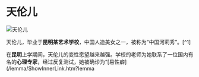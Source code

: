 # 天伦儿

![天伦儿](https://pic.baike.soso.com/ugc/baikepic2/0/20240509120606-580250130_jpeg_338_491_37018.jpg)

天伦儿，毕业于**昆明某艺术学校**，中国人造美女之一，被称为“中国河莉秀”。[^1]

在**昆明**上学期间，天伦儿的变性愿望越来越强。学校的老师为她联系了一位国内有名的**心理专家**，经过反复测试，她被确诊为“[易性癖](/lemma/ShowInnerLink.htm?lemma